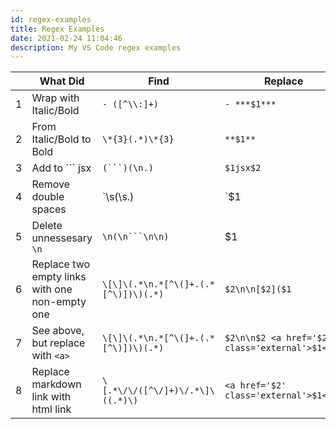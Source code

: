 ```yaml
---
id: regex-examples
title: Regex Examples
date: 2021-02-24 11:04:46
description: My VS Code regex examples
---
```


||What Did|Find|Replace
-|-|-|-
1|Wrap with Italic/Bold|`- ([^\\:]+)`|`- ***$1***`
2|From Italic/Bold to Bold|`\*{3}(.*)\*{3}`|`**$1**`
3|Add to \`\`\` jsx|`(```)(\n.)`|`$1jsx$2`
4|Remove double spaces|\`\s(\s.)|\`$1
5|Delete unnessesary `\n`| `\n(\n```\n\n)` | $1
6|Replace two empty links with one non-empty one|`\[\]\(.*\n.*[^\(]+.(.*[^\)])\)(.*)`| `$2\n\n[$2]($1`
7|See above, but replace with `<a>`|`\[\]\(.*\n.*[^\(]+.(.*[^\)])\)(.*)`|`$2\n\n$2 <a href='$2' class='external'>$1</a>`
8|Replace markdown link with html link|`\[.*\/\/([^\/]+)\/.*\]\((.*)\)`|`<a href='$2' class='external'>$1</a>`
